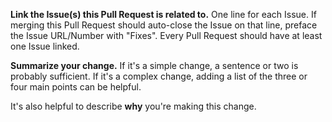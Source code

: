 **Link the Issue(s) this Pull Request is related to.**
One line for each Issue. If merging this Pull Request should auto-close the Issue on that line,
preface the Issue URL/Number with "Fixes". Every Pull Request should have at least one Issue
linked.

**Summarize your change.**
If it's a simple change, a sentence or two is probably sufficient. If it's a complex change,
adding a list of the three or four main points can be helpful.

It's also helpful to describe **why** you're making this change.

<!--
**PR Checklist**

1. Add a Pull Request title. A descriptive single sentence.

2. Fill in the Pull Request body as described above.

3. Request any additional reviewers.

   Everyone listed in [CODEOWNERS](https://github.com/AcademySoftwareFoundation/OpenCue/blob/master/CODEOWNERS) will be automatically added to the reviewer list, though
   you only need one Code Owner approval before the Pull Request can be removed.

   Feel free to add other reviewers if you think their input would be valuable!

4. Choose Draft/Regular mode.

   If you feel like your change is ready to be merged or close to that, create a normal Pull
   Request.

   If you feel like your change isn't ready to be merged — maybe it's just an idea you have — but
   you want feedback anyway, feel free to create a Draft Pull Request and add any needed reviewers
   (Code Owners will not be automatically added as they are for regular Pull Requests). Draft

   You can convert a Draft Pull Request to a regular Pull Request at any point.

   Draft Pull Requests will still have presubmit checks (such as CI tests) run on them, which can
   be helpful.

5. Sign the CLA.

   After you create your Pull Request, a presubmit check will be run to determine whether you've
   signed the OpenCue CLA. If you haven't, the presubmit check will display instructions for
   how to proceed.
-->

